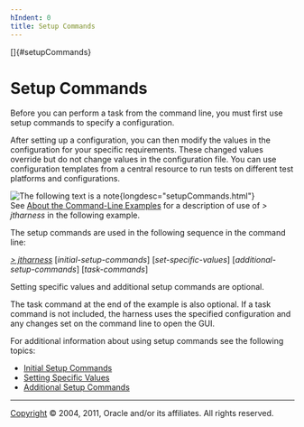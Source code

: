 ```yaml
---
hIndent: 0
title: Setup Commands
---
```


[]{#setupCommands}

# Setup Commands

Before you can perform a task from the command line, you must first use setup commands to specify a
configuration.

After setting up a configuration, you can then modify the values in the configuration for your
specific requirements. These changed values override but do not change values in the configuration
file. You can use configuration templates from a central resource to run tests on different test
platforms and configurations.

![The following text is a note](../../images/hg_note.gif){longdesc="setupCommands.html"}\
See [About the Command-Line Examples](aboutExamples.html) for a description of use of *\> jtharness*
in the following example.

The setup commands are used in the following sequence in the command line:

[*\> jtharness*](aboutExamples.html) \[*initial-setup-commands*\] \[*set-specific-values*\]
\[*additional-setup-commands*\] \[*task-commands*\]

Setting specific values and additional setup commands are optional.

The task command at the end of the example is also optional. If a task command is not included, the
harness uses the specified configuration and any changes set on the command line to open the GUI.

For additional information about using setup commands see the following topics:

-   [Initial Setup Commands](basicContext.html)
-   [Setting Specific Values](otherConfigValues.html)
-   [Additional Setup Commands](harnessSettings.html)

----------------------------------------------------------------------------------------------------

[Copyright](../copyright.html) © 2004, 2011, Oracle and/or its affiliates. All rights reserved.
